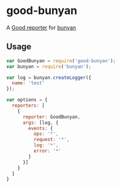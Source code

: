 # good-bunyan

A [Good reporter](https://github.com/hapijs/good-reporter) for [bunyan](https://github.com/trentm/node-bunyan)

## Usage

```js
var GoodBunyan = require('good-bunyan');
var bunyan = require('bunyan');

var log = bunyan.createLogger({
  name: 'test'
});

var options = {
  reporters: [
    {
      reporter: GoodBunyan,
      args: [log, {
        events: {
          ops: '*',
          request: '*',
          log: '*',
          error: '*'
        }
      }]
    }
  ]
}
```

